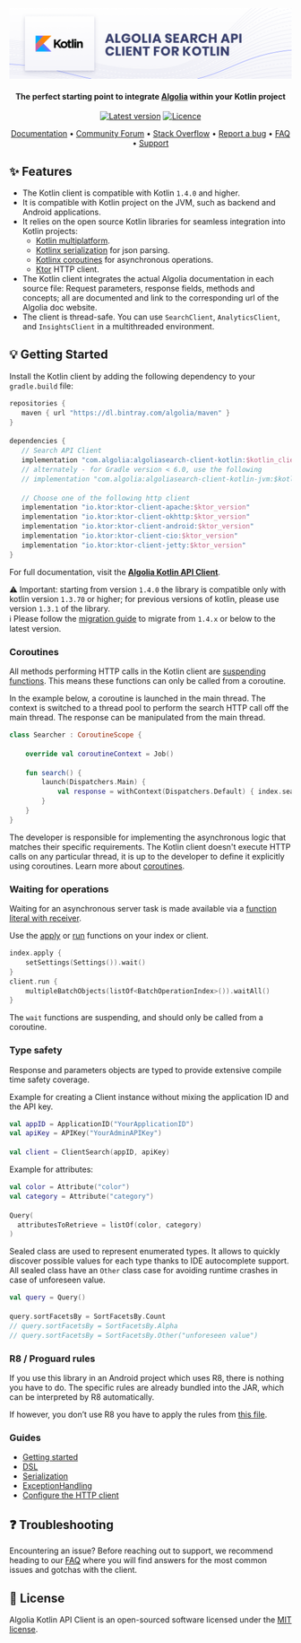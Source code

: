 <p align="center">
  <a href="https://www.algolia.com">
    <img alt="Algolia for Kotlin" src="https://raw.githubusercontent.com/algolia/algoliasearch-client-common/master/banners/kotlin.png" >
  </a>
  
  <h4 align="center">The perfect starting point to integrate <a href="https://algolia.com" target="_blank">Algolia</a> within your Kotlin project</h4>

  <p align="center">
    <a href="https://bintray.com/algolia/maven/algoliasearch-client-kotlin/_latestVersion"><img src="https://api.bintray.com/packages/algolia/maven/algoliasearch-client-kotlin/images/download.svg" alt="Latest version"></img></a>
    <a href="https://opensource.org/licenses/MIT"><img src="https://img.shields.io/badge/License-MIT-yellow.svg" alt="Licence"></img></a>
  </p>
</p>

<p align="center">
  <a href="https://www.algolia.com/doc/api-client/getting-started/install/kotlin/" target="_blank">Documentation</a>  •
  <a href="https://discourse.algolia.com" target="_blank">Community Forum</a>  •
  <a href="http://stackoverflow.com/questions/tagged/algolia" target="_blank">Stack Overflow</a>  •
  <a href="https://github.com/algolia/algoliasearch-client-kotlin/issues" target="_blank">Report a bug</a>  •
  <a href="https://www.algolia.com/doc/api-client/troubleshooting/faq/kotlin/" target="_blank">FAQ</a>  •
  <a href="https://www.algolia.com/support" target="_blank">Support</a>
</p>

## ✨ Features

- The Kotlin client is compatible with Kotlin `1.4.0` and higher.
- It is compatible with Kotlin project on the JVM, such as backend and Android applications.
- It relies on the open source Kotlin libraries for seamless integration into Kotlin projects:
  - [Kotlin multiplatform](https://kotlinlang.org/docs/reference/multiplatform.html).
  - [Kotlinx serialization](https://github.com/Kotlin/kotlinx.serialization) for json parsing.
  - [Kotlinx coroutines](https://github.com/Kotlin/kotlinx.coroutines) for asynchronous operations.
  - [Ktor](https://github.com/ktorio/ktor) HTTP client.
- The Kotlin client integrates the actual Algolia documentation in each source file: Request parameters, response fields, methods and concepts; all are documented and link to the corresponding url of the Algolia doc website.
- The client is thread-safe. You can use `SearchClient`, `AnalyticsClient`, and `InsightsClient` in a multithreaded environment.

## 💡 Getting Started

Install the Kotlin client by adding the following dependency to your `gradle.build` file:

  ```gradle
  repositories {
     maven { url "https://dl.bintray.com/algolia/maven" }
  }
  
  dependencies {
     // Search API Client
     implementation "com.algolia:algoliasearch-client-kotlin:$kotlin_client_version"
     // alternately - for Gradle version < 6.0, use the following
     // implementation "com.algolia:algoliasearch-client-kotlin-jvm:$kotlin_client_version"

     // Choose one of the following http client
     implementation "io.ktor:ktor-client-apache:$ktor_version"
     implementation "io.ktor:ktor-client-okhttp:$ktor_version"
     implementation "io.ktor:ktor-client-android:$ktor_version"
     implementation "io.ktor:ktor-client-cio:$ktor_version"
     implementation "io.ktor:ktor-client-jetty:$ktor_version"
  }
  ```

For full documentation, visit the **[Algolia Kotlin API Client](https://www.algolia.com/doc/api-client/getting-started/install/kotlin/)**.

⚠️ Important: starting from version `1.4.0` the library is compatible only with kotlin version `1.3.70` or higher; for previous versions of kotlin, please use version `1.3.1` of the library.  
ℹ️ Please follow the [migration guide](docs/guide/Migrate_1.4.x_1.5.x.md) to migrate from `1.4.x` or below to the latest version.

### Coroutines

All methods performing HTTP calls in the Kotlin client are [suspending functions](https://kotlinlang.org/docs/reference/coroutines/composing-suspending-functions.html#composing-suspending-functions). 
This means these functions can only be called from a coroutine.

In the example below, a coroutine is launched in the main thread.
The context is switched to a thread pool to perform the search HTTP call off the main thread.
The response can be manipulated from the main thread.

```kotlin
class Searcher : CoroutineScope {

    override val coroutineContext = Job()

    fun search() {
        launch(Dispatchers.Main) {
            val response = withContext(Dispatchers.Default) { index.search() }
        }
    }
}
```

The developer is responsible for implementing the asynchronous logic that matches their specific requirements.
The Kotlin client doesn't execute HTTP calls on any particular thread, it is up to the developer to define it explicitly using coroutines.
Learn more about [coroutines](https://kotlinlang.org/docs/reference/coroutines/coroutines-guide.html).


### Waiting for operations

Waiting for an asynchronous server task is made available via a [function literal with receiver](https://kotlinlang.org/docs/reference/lambdas.html#function-literals-with-receiver).

Use the [apply](https://kotlinlang.org/api/latest/jvm/stdlib/kotlin/apply.html) or [run](https://kotlinlang.org/api/latest/jvm/stdlib/kotlin/run.html) functions on your index or client.

```kotlin
index.apply {
    setSettings(Settings()).wait()
}
client.run {
    multipleBatchObjects(listOf<BatchOperationIndex>()).waitAll()
}
```

The `wait` functions are suspending, and should only be called from a coroutine.

### Type safety

Response and parameters objects are typed to provide extensive compile time safety coverage.

Example for creating a Client instance without mixing the application ID and the API key.

```kotlin
val appID = ApplicationID("YourApplicationID")
val apiKey = APIKey("YourAdminAPIKey")

val client = ClientSearch(appID, apiKey)
```

Example for attributes:

```kotlin
val color = Attribute("color")
val category = Attribute("category")

Query(
  attributesToRetrieve = listOf(color, category)
)
```

Sealed class are used to represent enumerated types. It allows to quickly discover possible values for each type thanks to IDE autocomplete support.
All sealed class have an `Other` class case for avoiding runtime crashes in case of unforeseen value.

```kotlin
val query = Query()

query.sortFacetsBy = SortFacetsBy.Count
// query.sortFacetsBy = SortFacetsBy.Alpha
// query.sortFacetsBy = SortFacetsBy.Other("unforeseen value")
```

### R8 / Proguard rules

If you use this library in an Android project which uses R8, there is nothing you have to do. The specific rules are 
already bundled into the JAR, which can be interpreted by R8 automatically.

If however, you don’t use R8 you have to apply the rules from [this file](src/jvmMain/resources/META-INF/proguard/algoliasearch.pro).

### Guides

- [Getting started](https://github.com/algolia/algoliasearch-client-kotlin/tree/master/docs/GettingStarted.md)
- [DSL](https://github.com/algolia/algoliasearch-client-kotlin/tree/master/docs/DSL.md)
- [Serialization](https://github.com/algolia/algoliasearch-client-kotlin/tree/master/docs/Serialization.md)
- [ExceptionHandling](https://github.com/algolia/algoliasearch-client-kotlin/tree/master/docs/ExceptionHandling.md)
- [Configure the HTTP client](https://github.com/algolia/algoliasearch-client-kotlin/tree/master/docs/HTTPClient.md)

## ❓ Troubleshooting

Encountering an issue? Before reaching out to support, we recommend heading to our [FAQ](https://www.algolia.com/doc/api-client/troubleshooting/faq/kotlin/) where you will find answers for the most common issues and gotchas with the client.

## 📄 License

Algolia Kotlin API Client is an open-sourced software licensed under the [MIT license](LICENSE.md).
